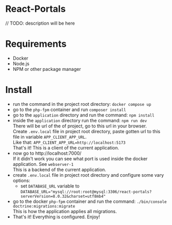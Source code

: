 # React-Portals

// TODO: description will be here

# Requirements

* Docker
* Node.js
* NPM or other package manager

# Install

* run the command in the project root directory: `docker compose up`
* go to the `php-fpm` container and run `composer install`
* go to the `application` directory and run the command: `npm install`
* inside the `application` directory run the command: `npm run dev`<br>
There will be url of the of project, go to this url in your browser.<br>
Create `.env.local` file in project root directory, paste gotten url to this file in variable `APP_CLIENT_APP_URL`.<br>
Like that: `APP_CLIENT_APP_URL=http://localhost:5173`<br>
That's it! This is a client of the current application.
* now go to http://localhost:7000/ <br>
If it didn't work you can see what port is used inside the docker application. See `webserver-1`<br>
This is a backend of the current application.
* create `.env.local` file in project root directory and configure some vary options:<br>
  * set `DATABASE_URL` variable to `DATABASE_URL="mysql://root:root@mysql:3306/react-portals?serverVersion=8.0.32&charset=utf8mb4"`
* go to the docker `php-fpm` container and run the command: `./bin/console doctrine:migrations:migrate`<br>
This is how the application applies all migrations.
* That's it! Everything is configured. Enjoy!